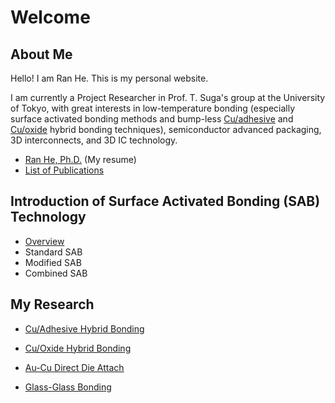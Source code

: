 # Welcome

## About Me

Hello! I am Ran He. This is my personal website.

I am currently a Project Researcher in Prof. T. Suga's group at the University of Tokyo, with great interests in low-temperature bonding \(especially surface activated bonding methods and bump-less [Cu/adhesive](/en/Cu-adhesive-hybrid-bonding.md) and [Cu/oxide](/en/Cu-oxide-hybrid-bonding.md) hybrid bonding techniques\),  semiconductor advanced packaging, 3D interconnects, and 3D IC technology.

* [Ran He, Ph.D.](/en/heran.md) \(My resume\)
* [List of Publications](en/publications.md)

## Introduction of Surface Activated Bonding \(SAB\) Technology

* [Overview](/sab/sab.md)
* Standard SAB
* Modified SAB
* Combined SAB

## My Research

* [Cu/Adhesive Hybrid Bonding](en/Cu-adhesive-hybrid-bonding.md)

* [Cu/Oxide Hybrid Bonding](en/Cu-oxide-hybrid-bonding.md)

* [Au-Cu Direct Die Attach](en/Au-Cu-direct-die-attach.md)

* [Glass-Glass Bonding](en/glass-glass-direct-bonding.md)



